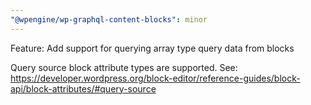 ```yaml
---
"@wpengine/wp-graphql-content-blocks": minor
---
```


Feature: Add support for querying array type query data from blocks

Query source block attribute types are supported. See: https://developer.wordpress.org/block-editor/reference-guides/block-api/block-attributes/#query-source
